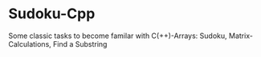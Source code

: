 # Sudoku-Cpp
Some classic tasks to become familar with C(++)-Arrays: Sudoku, Matrix-Calculations, Find a Substring
